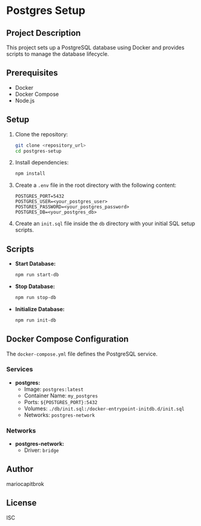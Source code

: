 # Postgres Setup

## Project Description

This project sets up a PostgreSQL database using Docker and provides scripts to manage the database lifecycle.

## Prerequisites

- Docker
- Docker Compose
- Node.js

## Setup

1. Clone the repository:

   ```sh
   git clone <repository_url>
   cd postgres-setup
   ```

2. Install dependencies:

   ```sh
   npm install
   ```

3. Create a `.env` file in the root directory with the following content:

   ```env
   POSTGRES_PORT=5432
   POSTGRES_USER=<your_postgres_user>
   POSTGRES_PASSWORD=<your_postgres_password>
   POSTGRES_DB=<your_postgres_db>
   ```

4. Create an `init.sql` file inside the `db` directory with your initial SQL setup scripts.

## Scripts

- **Start Database:**

  ```sh
  npm run start-db
  ```

- **Stop Database:**

  ```sh
  npm run stop-db
  ```

- **Initialize Database:**
  ```sh
  npm run init-db
  ```

## Docker Compose Configuration

The `docker-compose.yml` file defines the PostgreSQL service.

### Services

- **postgres:**
  - Image: `postgres:latest`
  - Container Name: `my_postgres`
  - Ports: `${POSTGRES_PORT}:5432`
  - Volumes: `./db/init.sql:/docker-entrypoint-initdb.d/init.sql`
  - Networks: `postgres-network`

### Networks

- **postgres-network:**
  - Driver: `bridge`

## Author

mariocapitbrok

## License

ISC
